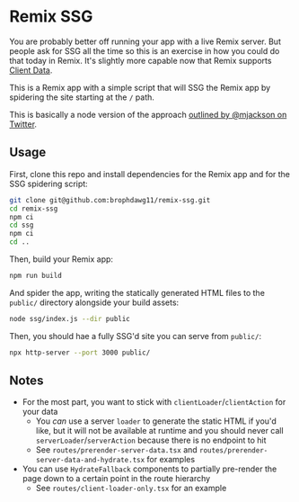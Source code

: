 # Remix SSG

You are probably better off running your app with a live Remix server. But people ask for SSG all the time so this is an exercise in how you could do that today in Remix. It's slightly more capable now that Remix supports [Client Data](https://remix.run/docs/en/main/guides/client-data).

This is a Remix app with a simple script that will SSG the Remix app by spidering the site starting at the `/` path.

This is basically a node version of the approach [outlined by @mjackson on Twitter](https://twitter.com/mjackson/status/1585795441907494912).

## Usage

First, clone this repo and install dependencies for the Remix app and for the SSG spidering script:

```sh
git clone git@github.com:brophdawg11/remix-ssg.git
cd remix-ssg
npm ci
cd ssg
npm ci
cd ..
```

Then, build your Remix app:

```sh
npm run build
```

And spider the app, writing the statically generated HTML files to the `public/` directory alongside your build assets:

```sh
node ssg/index.js --dir public
```

Then, you should hae a fully SSG'd site you can serve from `public/`:

```sh
npx http-server --port 3000 public/
```

## Notes

- For the most part, you want to stick with `clientLoader`/`clientAction` for your data
  - You _can_ use a server `loader` to generate the static HTML if you'd like, but it will not be available at runtime and you should never call `serverLoader`/`serverAction` because there is no endpoint to hit
  - See `routes/prerender-server-data.tsx` and `routes/prerender-server-data-and-hydrate.tsx` for examples
- You can use `HydrateFallback` components to partially pre-render the page down to a certain point in the route hierarchy
  - See `routes/client-loader-only.tsx` for an example

